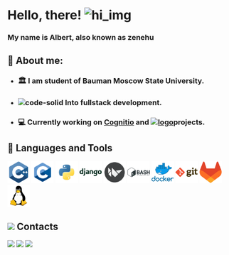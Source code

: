 # Hello, there! <img height="50" width="50" src="https://c.tenor.com/Wx9IEmZZXSoAAAAi/hi.gif" alt="hi_img"/>

### My name is Albert, also known as **zenehu**

## 👀 About me:

- ### 🏛 I am student of Bauman Moscow State University.

###

- ### <a><img height="20" src="https://www.svgrepo.com/show/360290/code.svg" alt="code-solid"/></a> Into fullstack development.
- ### 💻 Currently working on <a href="https://gitlab.com/no364/congitio">Cognitio</a> and <a href="https://gitlab.com/zenehu/zenum"><img height="40" width="95" src="https://gitlab.com/zenehu/zenum/-/raw/dev/static/img/logo.svg" alt="logo"></a>projects.

## 🧩 Languages and Tools

<code><img height="50" src="https://raw.githubusercontent.com/github/explore/180320cffc25f4ed1bbdfd33d4db3a66eeeeb358/topics/cpp/cpp.png"></code>
<code><img height="50" src="https://raw.githubusercontent.com/github/explore/f3e22f0dca2be955676bc70d6214b95b13354ee8/topics/c/c.png"></code>
<code><img height="50" src="https://raw.githubusercontent.com/github/explore/80688e429a7d4ef2fca1e82350fe8e3517d3494d/topics/python/python.png"></code>
<code><img height="50" src="https://raw.githubusercontent.com/github/explore/7456fdff59816d37ef383a6c8f32a26ff7332db2/topics/django/django.png"></code>
<code><img height="50" src="https://raw.githubusercontent.com/github/explore/5d823171791ab9e6bc894aea5b350c996febf511/topics/kivy/kivy.png"></code>
<code><img height="50" src="https://raw.githubusercontent.com/github/explore/80688e429a7d4ef2fca1e82350fe8e3517d3494d/topics/bash/bash.png"></code>
<code><img height="50" src="https://raw.githubusercontent.com/github/explore/80688e429a7d4ef2fca1e82350fe8e3517d3494d/topics/docker/docker.png"></code>
<code><img height="50" src="https://raw.githubusercontent.com/github/explore/80688e429a7d4ef2fca1e82350fe8e3517d3494d/topics/git/git.png"></code>
<code><img height="50" src="https://raw.githubusercontent.com/github/explore/3f5c1e7d83bce81b0872ac88d46532515bdc88ef/topics/gitlab/gitlab.png"></code>
<code><img height="50" src="https://raw.githubusercontent.com/github/explore/80688e429a7d4ef2fca1e82350fe8e3517d3494d/topics/linux/linux.png"></code>

## <a><img src="https://www.svgrepo.com/show/234262/portfolio.svg" width=2%></a> Contacts

<a href="https://github.com/zeronethunter"><img src="https://www.svgrepo.com/show/35001/github.svg" width=50></a>
<a href="https://vk.com/zeronethunter" width=50><img src="https://www.svgrepo.com/show/349554/vk.svg" width=50></a>
<a href="https://discordapp.com/users/287665755967979520/"><img src="https://www.svgrepo.com/show/353655/discord-icon.svg" width=50></a>



